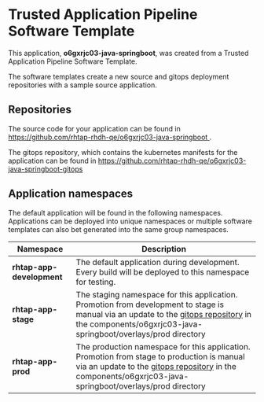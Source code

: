 # Trusted Application Pipeline Software Template

This application, **o6gxrjc03-java-springboot**, was created from a Trusted Application Pipeline Software Template.

The software templates create a new source and gitops deployment repositories with a sample source application. 

## Repositories

The source code for your application can be found in [https://github.com/rhtap-rhdh-qe/o6gxrjc03-java-springboot ](https://github.com/rhtap-rhdh-qe/o6gxrjc03-java-springboot ).
 
The gitops repository, which contains the kubernetes manifests for the application can be found in 
[https://github.com/rhtap-rhdh-qe/o6gxrjc03-java-springboot-gitops ](https://github.com/rhtap-rhdh-qe/o6gxrjc03-java-springboot-gitops ) 

## Application namespaces 

The default application will be found in the following namespaces. Applications can be deployed into unique namespaces or multiple software templates can also bet generated into the same group namespaces.  

|  Namespace   |  Description   |  
| -------- | -------- |   
| **rhtap-app-development** | The default application during development. Every build will be deployed to this namespace for testing. | 
| **rhtap-app-stage** | The staging namespace for this application. Promotion from development to stage is manual via an update to the [gitops repository](https://github.com/rhtap-rhdh-qe/o6gxrjc03-java-springboot-gitops ) in the components/o6gxrjc03-java-springboot/overlays/prod directory |  
| **rhtap-app-prod** | The production namespace for this application. Promotion from stage to production is manual via an update to the [gitops repository](https://github.com/rhtap-rhdh-qe/o6gxrjc03-java-springboot-gitops ) in the components/o6gxrjc03-java-springboot/overlays/prod directory | 